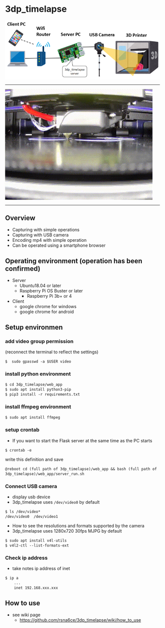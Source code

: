 # 3dp_timelapse
![image](image/system.png)

---

![image](image/image.gif)

---

## Overview
  * Capturing with simple operations
  * Capturing with USB camera
  * Encoding mp4 with simple operation
  * Can be operated using a smartphone browser

## Operating environment (operation has been confirmed)
* Server
  * Ubuntu18.04 or later
  * Raspberry Pi OS Buster or later
    * Raspberry Pi 3b+ or 4
* Client
  * google chrome for windows
  * google chrome for android

## Setup environmen
### add video group permission  
(reconnect the terminal to reflect the settings)
```
$  sudo gpasswd -a $USER video
```
### install python environment
```
$ cd 3dp_timelapse/web_app
$ sudo apt install python3-pip
$ pip3 install -r requirements.txt
```

### install ffmpeg environment
```
$ sudo apt install ffmpeg
```

### setup crontab
  * If you want to start the Flask server at the same time as the PC starts
```
$ crontab -e
```
write this definition and save
```
@reboot cd (full path of 3dp_timelapse)/web_app && bash (full path of 3dp_timelapse)/web_app/server_run.sh
```

### Connect USB camera
* display usb device
* 3dp_timelapse uses `/dev/video0` by default
```
$ ls /dev/video*
/dev/video0  /dev/video1
```
  * How to see the resolutions and formats supported by the camera
  * 3dp_timelapse uses 1280x720 30fps MJPG by default
```
$ sudo apt install v4l-utils
$ v4l2-ctl --list-formats-ext
```

### Check ip address
* take notes ip address of inet
```
$ ip a
    ...
    inet 192.168.xxx.xxx
```

## How to use
* see wiki page
  * https://github.com/rsna6ce/3dp_timelapse/wiki/how_to_use
